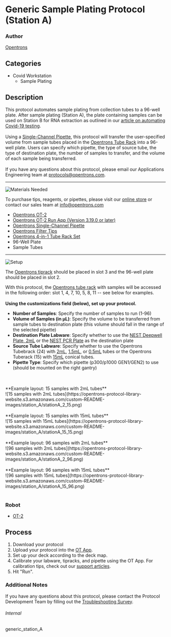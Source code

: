 # Generic Sample Plating Protocol (Station A)

### Author
[Opentrons](https://opentrons.com/)



## Categories
* Covid Workstation
	* Sample Plating


## Description
This protocol automates sample plating from collection tubes to a 96-well plate. After sample plating (Station A), the plate containing samples can be used on Station B for RNA extraction as outlined in our [article on automating Covid-19 testing](https://blog.opentrons.com/how-to-use-opentrons-to-test-for-covid-19/).</br>
</br>
Using a [Single-Channel Pipette](https://shop.opentrons.com/collections/ot-2-pipettes/products/single-channel-electronic-pipette), this protocol will transfer the user-specified volume from sample tubes placed in the [Opentrons Tube Rack](https://shop.opentrons.com/collections/verified-labware/products/tube-rack-set-1) into a 96-well plate. Users can specify which pipette, the type of source tube, the type of destination plate, the number of samples to transfer, and the volume of each sample being transferred.</br>
</br>
If you have any questions about this protocol, please email our Applications Engineering team at [protocols@opentrons.com](mailto:protocols@opentrons.com).

---
![Materials Needed](https://s3.amazonaws.com/opentrons-protocol-library-website/custom-README-images/001-General+Headings/materials.png)

To purchase tips, reagents, or pipettes, please visit our [online store](https://shop.opentrons.com/) or contact our sales team at [info@opentrons.com](mailto:info@opentrons.com)

* [Opentrons OT-2](https://shop.opentrons.com/collections/ot-2-robot/products/ot-2)
* [Opentrons OT-2 Run App (Version 3.19.0 or later)](https://opentrons.com/ot-app/)
* [Opentrons Single-Channel Pipette](https://shop.opentrons.com/collections/ot-2-pipettes/products/single-channel-electronic-pipette)
* [Opentrons Filter Tips](https://shop.opentrons.com/collections/opentrons-tips)
* [Opentrons 4-in-1 Tube Rack Set](https://shop.opentrons.com/collections/verified-labware/products/tube-rack-set-1)
* 96-Well Plate
* Sample Tubes



---
![Setup](https://s3.amazonaws.com/opentrons-protocol-library-website/custom-README-images/001-General+Headings/Setup.png)

The [Opentrons tiprack](https://shop.opentrons.com/collections/opentrons-tips) should be placed in slot 3 and the 96-well plate should be placed in slot 2.</br>

With this protocol, the [Opentrons tube rack](https://shop.opentrons.com/collections/verified-labware/products/tube-rack-set-1) with samples will be accessed in the following order: slot 1, 4, 7, 10, 5, 8, 11 -- see below for examples.</br>
</br>
**Using the customizations field (below), set up your protocol.**
* **Number of Samples**: Specify the number of samples to run (1-96)
* **Volume of Samples (in µL)**: Specify the volume to be transferred from sample tubes to destination plate (this volume should fall in the range of the selected pipette)
* **Destination Plate Labware**: Specify whether to use the [NEST Deepwell Plate, 2mL](https://labware.opentrons.com/nest_96_wellplate_2ml_deep?category=wellPlate) or the [NEST PCR Plate](https://shop.opentrons.com/collections/verified-labware/products/nest-0-1-ml-96-well-pcr-plate-full-skirt) as the destination plate
* **Source Tube Labware**: Specify whether to use the Opentrons Tubebrack (24) with [2mL](https://labware.opentrons.com/opentrons_24_tuberack_nest_2ml_screwcap?category=tubeRack), [1.5mL](https://labware.opentrons.com/opentrons_24_tuberack_nest_1.5ml_screwcap?category=tubeRack), or [0.5mL](https://labware.opentrons.com/opentrons_24_tuberack_nest_0.5ml_screwcap?category=tubeRack) tubes or the Opentrons Tuberack (15) with [15mL](https://labware.opentrons.com/opentrons_15_tuberack_falcon_15ml_conical?category=tubeRack) conical tubes.
* **Pipette Type**: Specify which pipette (p300/p1000 GEN1/GEN2) to use (should be mounted on the right gantry)
</br>
</br>
**Example layout: 15 samples with 2mL tubes**</br>
![15 samples with 2mL tubes](https://opentrons-protocol-library-website.s3.amazonaws.com/custom-README-images/station_A/stationA_2_15.png)
</br>
</br>
**Example layout: 15 samples with 15mL tubes**</br>
![15 samples with 15mL tubes](https://opentrons-protocol-library-website.s3.amazonaws.com/custom-README-images/station_A/stationA_15_15.png)
</br>
</br>
**Example layout: 96 samples with 2mL tubes**</br>
![96 samples with 2mL tubes](https://opentrons-protocol-library-website.s3.amazonaws.com/custom-README-images/station_A/stationA_2_96.png)
</br>
</br>
**Example layout: 96 samples with 15mL tubes**</br>
![96 samples with 15mL tubes](https://opentrons-protocol-library-website.s3.amazonaws.com/custom-README-images/station_A/stationA_15_96.png)
</br>
</br>


### Robot
* [OT-2](https://opentrons.com/ot-2)

## Process

1. Download your protocol
2. Upload your protocol into the [OT App](https://opentrons.com/ot-app).
3. Set up your deck according to the deck map.
4. Calibrate your labware, tipracks, and pipette using the OT App. For calibration tips, check out our [support articles](https://support.opentrons.com/en/collections/1559720-guide-for-getting-started-with-the-ot-2).
5. Hit "Run".

### Additional Notes
If you have any questions about this protocol, please contact the Protocol Development Team by filling out the [Troubleshooting Survey](https://protocol-troubleshooting.paperform.co/).

###### Internal
generic_station_A
